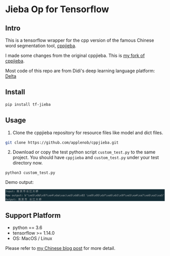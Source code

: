 # Jieba Op for Tensorflow

## Intro
 
This is a tensorflow wrapper for the cpp version of the famous Chinese
word segmentation tool, [cppjieba](https://github.com/yanyiwu/cppjieba).

I made some changes from the original cppjieba. This is 
[my fork of cppjieba](https://github.com/applenob/cppjieba).

Most code of this repo are from Didi's deep learning language platform:
[Delta](https://github.com/didi/delta)

## Install

```bash
pip install tf-jieba
```

## Usage

1. Clone the cppjieba repository for resource files like model and dict
   files.

```bash
git clone https://github.com/applenob/cppjieba.git
```

2. Download or copy the test python script `custom_test.py` to the same
   project. You should have `cppjieba` and `custom_test.py` under your
   test directory now.

```
python3 custom_test.py
```

Demo output:

![](imgs/jieba_res.png)

## Support Platform 

- python == 3.6
- tensorflow >= 1.14.0
- OS: MacOS / Linux

Please refer to [my Chinese blog post](https://applenob.github.io/tensorflow/tf_jieba/) for more detail.